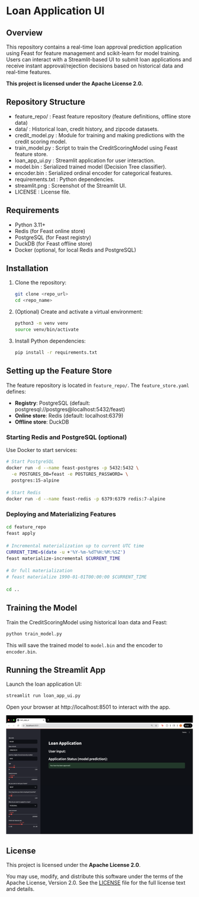 # Loan Application UI

## Overview

This repository contains a real-time loan approval prediction application using Feast for feature management
and scikit-learn for model training. Users can interact with a Streamlit-based UI to submit loan applications
and receive instant approval/rejection decisions based on historical data and real-time features.

**This project is licensed under the Apache License 2.0.**

## Repository Structure

- feature_repo/          : Feast feature repository (feature definitions, offline store data)
- data/                  : Historical loan, credit history, and zipcode datasets.
- credit_model.py        : Module for training and making predictions with the credit scoring model.
- train_model.py         : Script to train the CreditScoringModel using Feast feature store.
- loan_app_ui.py         : Streamlit application for user interaction.
- model.bin              : Serialized trained model (Decision Tree classifier).
- encoder.bin            : Serialized ordinal encoder for categorical features.
- requirements.txt       : Python dependencies.
- streamlit.png          : Screenshot of the Streamlit UI.
- LICENSE                : License file.

## Requirements

- Python 3.11+
- Redis (for Feast online store)
- PostgreSQL (for Feast registry)
- DuckDB (for Feast offline store)
- Docker (optional, for local Redis and PostgreSQL)

## Installation

1. Clone the repository:

   ```bash
   git clone <repo_url>
   cd <repo_name>
   ```

2. (Optional) Create and activate a virtual environment:

   ```bash
   python3 -m venv venv
   source venv/bin/activate
   ```

3. Install Python dependencies:

   ```bash
   pip install -r requirements.txt
   ```

## Setting up the Feature Store

The feature repository is located in `feature_repo/`. The `feature_store.yaml` defines:

- **Registry**: PostgreSQL (default: postgresql://postgres@localhost:5432/feast)
- **Online store**: Redis (default: localhost:6379)
- **Offline store**: DuckDB

### Starting Redis and PostgreSQL (optional)

Use Docker to start services:

```bash
# Start PostgreSQL
docker run -d --name feast-postgres -p 5432:5432 \
  -e POSTGRES_DB=feast -e POSTGRES_PASSWORD= \
  postgres:15-alpine

# Start Redis
docker run -d --name feast-redis -p 6379:6379 redis:7-alpine
```

### Deploying and Materializing Features

```bash
cd feature_repo
feast apply

# Incremental materialization up to current UTC time
CURRENT_TIME=$(date -u +'%Y-%m-%dT%H:%M:%SZ')
feast materialize-incremental $CURRENT_TIME

# Or full materialization
# feast materialize 1990-01-01T00:00:00 $CURRENT_TIME

cd ..
```

## Training the Model

Train the CreditScoringModel using historical loan data and Feast:

```bash
python train_model.py
```

This will save the trained model to `model.bin` and the encoder to `encoder.bin`.

## Running the Streamlit App

Launch the loan application UI:

```bash
streamlit run loan_app_ui.py
```

Open your browser at http://localhost:8501 to interact with the app.

![Streamlit UI Screenshot](streamlit.png)

## License

This project is licensed under the **Apache License 2.0**.

You may use, modify, and distribute this software under the terms of the Apache License, Version 2.0. See the [LICENSE](LICENSE) file for the full license text and details.

